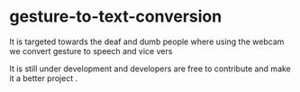 # gesture-to-text-conversion
It is targeted towards the deaf and dumb people where using the webcam we convert gesture to speech and vice vers

It is still under development and developers are free to contribute and make it a better project . 
